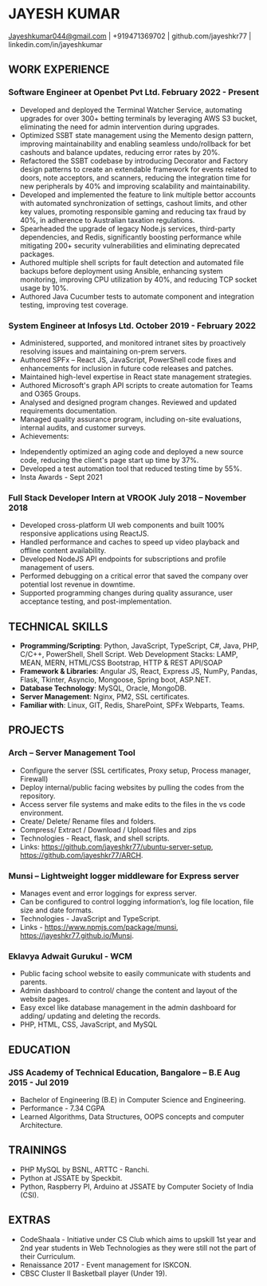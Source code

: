 # JAYESH KUMAR

Jayeshkumar044@gmail.com | +919471369702 | github.com/jayeshkr77 | linkedin.com/in/jayeshkumar

## WORK EXPERIENCE

### Software Engineer at Openbet Pvt Ltd. February 2022 - Present

+ Developed and deployed the Terminal Watcher Service, automating upgrades for over 300+ betting terminals by leveraging AWS S3 bucket, eliminating the need for admin intervention during upgrades.
+ Optimized SSBT state management using the Memento design pattern, improving maintainability and enabling seamless undo/rollback for bet cashouts and balance updates, reducing error rates by 20%. 
+ Refactored the SSBT codebase by introducing Decorator and Factory design patterns to create an extendable framework for events related to doors, note acceptors, and scanners, reducing the integration time for new peripherals by 40% and improving scalability and maintainability.
+ Developed and implemented the feature to link multiple bettor accounts with automated synchronization of settings, cashout limits, and other key values, promoting responsible gaming and reducing tax fraud by 40%, in adherence to Australian taxation regulations.
+ Spearheaded the upgrade of legacy Node.js services, third-party dependencies, and Redis, significantly boosting performance while mitigating 200+ security vulnerabilities and eliminating deprecated packages.
+ Authored multiple shell scripts for fault detection and automated file backups before deployment using Ansible, enhancing system monitoring, improving CPU utilization by 40%, and reducing TCP socket usage by 10%. 
+ Authored Java Cucumber tests to automate component and integration testing, improving test coverage. 

### System Engineer at Infosys Ltd. October 2019 - February 2022

+ Administered, supported, and monitored intranet sites by proactively resolving issues and maintaining on-prem servers.
+ Authored SPFx – React JS, JavaScript, PowerShell code fixes and enhancements for inclusion in future code releases and
patches.
+ Maintained high-level expertise in React state management strategies.
+ Authored Microsoft's graph API scripts to create automation for Teams and O365 Groups.
+ Analysed and designed program changes. Reviewed and updated requirements documentation.
+ Managed quality assurance program, including on-site evaluations, internal audits, and customer surveys.
+ Achievements:
 - Independently optimized an aging code and deployed a new source code, reducing the client's page start up time by 37%.
 - Developed a test automation tool that reduced testing time by 55%.
 - Insta Awards - Sept 2021

### Full Stack Developer Intern at VROOK July 2018 – November 2018

+ Developed cross-platform UI web components and built 100% responsive applications using ReactJS.
+ Handled performance and caches to speed up video playback and offline content availability.
+ Developed NodeJS API endpoints for subscriptions and profile management of users.
+ Performed debugging on a critical error that saved the company over potential lost revenue in downtime.
+ Supported programming changes during quality assurance, user acceptance testing, and post-implementation.

## TECHNICAL SKILLS

+ **Programming/Scripting**: Python, JavaScript, TypeScript, C#, Java, PHP, C/C++, PowerShell, Shell Script.
Web Development Stacks: LAMP, MEAN, MERN, HTML/CSS Bootstrap, HTTP & REST API/SOAP
+ **Framework & Libraries**: Angular JS, React, Express JS, NumPy, Pandas, Flask, Tkinter, Asyncio, Mongoose, Spring boot, ASP.NET.
+ **Database Technology**: MySQL, Oracle, MongoDB.
+ **Server Management**: Nginx, PM2, SSL certificates.
+ **Familiar with**: Linux, GIT, Redis, SharePoint, SPFx Webparts, Teams.

## PROJECTS
### Arch – Server Management Tool
+ Configure the server (SSL certificates, Proxy setup, Process manager, Firewall)
+ Deploy internal/public facing websites by pulling the codes from the repository.
+ Access server file systems and make edits to the files in the vs code environment.
+ Create/ Delete/ Rename files and folders.
+ Compress/ Extract / Download / Upload files and zips
+ Technologies - React, flask, and shell scripts.
+ Links: https://github.com/jayeshkr77/ubuntu-server-setup, https://github.com/jayeshkr77/ARCH.

### Munsi – Lightweight logger middleware for Express server
+ Manages event and error loggings for express server.
+ Can be configured to control logging information’s, log file location, file size and date formats.
+ Technologies - JavaScript and TypeScript.
+ Links - https://www.npmjs.com/package/munsi, https://jayeshkr77.github.io/Munsi.

### Eklavya Adwait Gurukul - WCM
+ Public facing school website to easily communicate with students and parents.
+ Admin dashboard to control/ change the content and layout of the website pages.
+ Easy excel like database management in the admin dashboard for adding/ updating and deleting the records.
+ PHP, HTML, CSS, JavaScript, and MySQL


## EDUCATION

### JSS Academy of Technical Education, Bangalore – B.E Aug 2015 - Jul 2019
+ Bachelor of Engineering (B.E) in Computer Science and Engineering.
+ Performance - 7.34 CGPA
+ Learned Algorithms, Data Structures, OOPS concepts and computer Architecture.

## TRAININGS
+ PHP MySQL by BSNL, ARTTC - Ranchi.
+ Python at JSSATE by Speckbit.
+ Python, Raspberry PI, Arduino at JSSATE by Computer Society of India (CSI).

## EXTRAS
+ CodeShaala - Initiative under CS Club which aims to upskill 1st year and 2nd year students in Web Technologies as they were
still not the part of their Curriculum.
+ Renaissance 2017 - Event management for ISKCON.
+ CBSC Cluster II Basketball player (Under 19).


